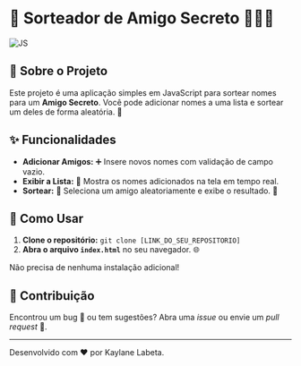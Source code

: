 # 🎁 Sorteador de Amigo Secreto 🧑‍🤝‍🧑

![JS](https://img.shields.io/badge/JavaScript-F7DF1E?style=for-the-badge&logo=javascript&logoColor=black)

## 📝 Sobre o Projeto

Este projeto é uma aplicação simples em JavaScript para sortear nomes para um **Amigo Secreto**. Você pode adicionar nomes a uma lista e sortear um deles de forma aleatória. 🎉

## ✨ Funcionalidades

* **Adicionar Amigos:** ➕ Insere novos nomes com validação de campo vazio.
* **Exibir a Lista:** 📜 Mostra os nomes adicionados na tela em tempo real.
* **Sortear:** 🎰 Seleciona um amigo aleatoriamente e exibe o resultado. 🥳

## 🚀 Como Usar

1.  **Clone o repositório:** `git clone [LINK_DO_SEU_REPOSITORIO]`
2.  **Abra o arquivo `index.html`** no seu navegador. 🌐

Não precisa de nenhuma instalação adicional!

## 🤝 Contribuição

Encontrou um bug 🐛 ou tem sugestões? Abra uma *issue* ou envie um *pull request* 🚀.

---

Desenvolvido com ❤️ por Kaylane Labeta.
